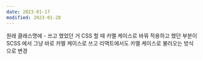 ```yaml
---
date: 2023-01-17
modified: 2023-01-28
---
```


원래 클래스명에 - 쓰고 했었던 거 CSS 할 때 카멜 케이스로 바꿔 적용하고 했던 부분이
SCSS 에서 그냥 바로 카멜 케이스로 쓰고 리액트에서도 카멜 케이스로 불러오는 방식으로 변경
